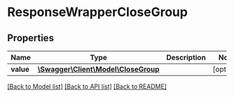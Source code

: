 # ResponseWrapperCloseGroup

## Properties
Name | Type | Description | Notes
------------ | ------------- | ------------- | -------------
**value** | [**\Swagger\Client\Model\CloseGroup**](CloseGroup.md) |  | [optional] 

[[Back to Model list]](../README.md#documentation-for-models) [[Back to API list]](../README.md#documentation-for-api-endpoints) [[Back to README]](../README.md)


